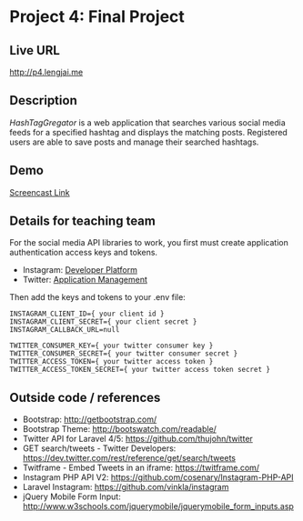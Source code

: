 # Project 4: Final Project

## Live URL
<http://p4.lengjai.me>

## Description
*HashTagGregator* is a web application that searches various social media feeds for a specified hashtag and displays the matching posts. Registered users are able to save posts and manage their searched hashtags.

## Demo
[Screencast Link](https://youtu.be/YAv-VEMqV9k)

## Details for teaching team
For the social media API libraries to work, you first must create application authentication access keys and tokens.
* Instagram: [Developer Platform](https://www.instagram.com/developer/register/)
* Twitter: [Application Management](https://apps.twitter.com/)

Then add the keys and tokens to your .env file:
```shell
INSTAGRAM_CLIENT_ID={ your client id }
INSTAGRAM_CLIENT_SECRET={ your client secret }
INSTAGRAM_CALLBACK_URL=null

TWITTER_CONSUMER_KEY={ your twitter consumer key }
TWITTER_CONSUMER_SECRET={ your twitter consumer secret }
TWITTER_ACCESS_TOKEN={ your twitter access token }
TWITTER_ACCESS_TOKEN_SECRET={ your twitter access token secret }
```

## Outside code / references
* Bootstrap: http://getbootstrap.com/
* Bootstrap Theme: http://bootswatch.com/readable/
* Twitter API for Laravel 4/5: https://github.com/thujohn/twitter
* GET search/tweets - Twitter Developers: https://dev.twitter.com/rest/reference/get/search/tweets
* Twitframe - Embed Tweets in an iframe: https://twitframe.com/
* Instagram PHP API V2: https://github.com/cosenary/Instagram-PHP-API
* Laravel Instagram: https://github.com/vinkla/instagram
* jQuery Mobile Form Input: http://www.w3schools.com/jquerymobile/jquerymobile_form_inputs.asp
